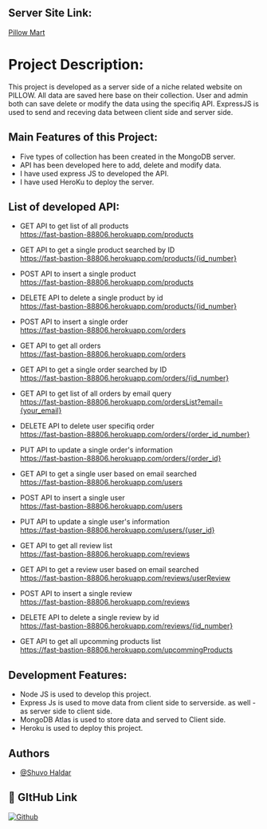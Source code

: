 
## Server Site Link:

 [Pillow Mart](https://fast-bastion-88806.herokuapp.com/)



# Project Description:

This project is developed as a server side of a niche related website on PILLOW. All data are saved here base on their collection. User and admin both can save delete or modify the data using the specifiq API. ExpressJS is used to send and receving data between client side and server side.

## Main Features of this Project:
- Five types of collection has been created in the MongoDB server. 
- API has been developed here to add, delete and modify data.
- I have used express JS to developed the API.
- I have used HeroKu to deploy the server. 



## List of developed API:
- GET API to get list of all products\
    https://fast-bastion-88806.herokuapp.com/products
- GET API to get a single product searched by ID \
    https://fast-bastion-88806.herokuapp.com/products/{id_number}
- POST API to insert a single product\
    https://fast-bastion-88806.herokuapp.com/products
- DELETE API to delete a single product by id\
    https://fast-bastion-88806.herokuapp.com/products/{id_number}

- POST API to insert a single order\
    https://fast-bastion-88806.herokuapp.com/orders
- GET API to get all orders\
    https://fast-bastion-88806.herokuapp.com/orders
- GET API to get a single order searched by ID\
    https://fast-bastion-88806.herokuapp.com/orders/{id_number}
- GET API to get list of all orders by email query\
    https://fast-bastion-88806.herokuapp.com/ordersList?email={your_email}
- DELETE API to delete user specifiq order \
    https://fast-bastion-88806.herokuapp.com/orders/{order_id_number}
- PUT API to update a single order's information\
    https://fast-bastion-88806.herokuapp.com/orders/{order_id}

- GET API to get a single user based on email searched \
    https://fast-bastion-88806.herokuapp.com/users
- POST API to insert a single user\
    https://fast-bastion-88806.herokuapp.com/users
- PUT API to update a single user's information\
    https://fast-bastion-88806.herokuapp.com/users/{user_id}

- GET API to get all review list\
    https://fast-bastion-88806.herokuapp.com/reviews
- GET API to get a review user based on email searched \
    https://fast-bastion-88806.herokuapp.com/reviews/userReview
- POST API to insert a single review\
    https://fast-bastion-88806.herokuapp.com/reviews
- DELETE API to delete a single review by id\
    https://fast-bastion-88806.herokuapp.com/reviews/{id_number}
- GET API to get all upcomming products list\
    https://fast-bastion-88806.herokuapp.com/upcommingProducts

## Development Features:
- Node JS is used to develop this project.
- Express Js is used to move data from client side to serverside. as well - as server side to client side.
- MongoDB Atlas is used to store data and served to Client side. 
- Heroku is used to deploy this project. 


## Authors

- [@Shuvo Haldar](https://github.com/shuvo-h)


## 🔗 GItHub Link
[![Github](https://img.shields.io/badge/my_portfolio-000?style=for-the-badge&logo=ko-fi&logoColor=white)](https://github.com/shuvo-h)
